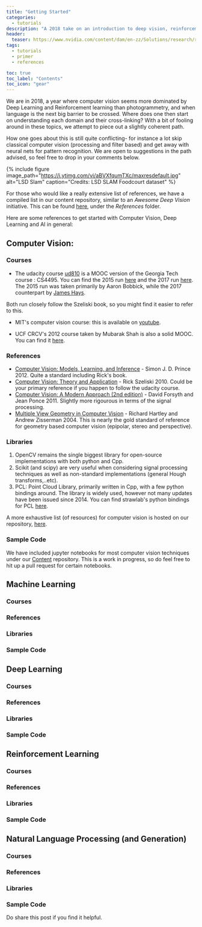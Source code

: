 ```yaml
---
title: "Getting Started"
categories:
  - tutorials
description: "A 2018 take on an introduction to deep vision, reinforcement learning and NLP; an age when cross domain boundaries are fast dissolving."
header:
  teaser: https://www.nvidia.com/content/dam/en-zz/Solutions/research/research-home-areas-computer-vision-407-ud@2X.jpg
tags:
  - tutorials
  - primer
  - references

toc: true
toc_label: "Contents"
toc_icon: "gear"
---
```


We are in 2018, a year where computer vision seems more dominated by Deep Learning and Reinforcement learning than photogrammetry, and when  language is the next big barrier to be crossed. Where does one then start on understanding each domain and their cross-linking? With a bit of fooling around in these topics, we attempt to piece out a slightly coherent path.

How one goes about this is still quite conflicting- for instance a lot skip classical computer vision (processing and filter based) and get away with neural nets for pattern recognition. We are open to suggestions in the path advised, so feel free to drop in your comments below.

{% include figure image_path="https://i.ytimg.com/vi/aBVXfqumTXc/maxresdefault.jpg" alt="LSD Slam" caption="Credits: LSD SLAM Foodcourt dataset" %}

For those who would like a really extensive list of references, we have a compiled list in our content repository, similar to an _Awesome Deep Vision_ initiative. This can be found [here](https://github.com/iitmcvg/Content), under the _References_ folder.

Here are some references to get started with Computer Vision, Deep Learning and AI in general:

## Computer Vision:

### Courses
* The udacity course [ud810]() is a MOOC version of the Georgia Tech course : CS4495. You can find the 2015 run [here](https://www.cc.gatech.edu/~afb/classes/CS4495-Spring2015-OMS/) and the 2017 run [here](https://www.cc.gatech.edu/~hays/compvision/). The 2015 run was taken primarily by Aaron Bobbick, while the 2017 counterpart by [James Hays](https://www.cc.gatech.edu/~hays/).

Both run closely follow the Szeliski book, so you might find it easier to refer to this.

* MIT's computer vision course: this is available on [youtube](https://www.youtube.com/watch?v=CLOAswsxudo).

* UCF CRCV's 2012 course taken by Mubarak Shah is also a solid MOOC. You can find it [here](https://youtu.be/715uLCHt4jE).

### References

* [Computer Vision:  Models, Learning, and Inference](http://www.computervisionmodels.com/) - Simon J. D. Prince 2012. Quite a standard including Rick's book.
* [Computer Vision: Theory and Application](http://szeliski.org/Book/) - Rick Szeliski 2010. Could be your primary reference if you happen to follow the udacity course.
* [Computer Vision: A Modern Approach (2nd edition)](http://www.amazon.com/Computer-Vision-Modern-Approach-2nd/dp/013608592X/ref=dp_ob_title_bk) - David Forsyth and Jean Ponce 2011. Slightly more rigourous in terms of the signal processing.
* [Multiple View Geometry in Computer Vision](http://www.robots.ox.ac.uk/~vgg/hzbook/) - Richard Hartley and Andrew Zisserman 2004. This is nearly the gold standard of reference for geometry based computer vision (epipolar, stereo and perspective).

### Libraries

1. OpenCV remains the single biggest library for open-source implementations with both python and Cpp.
2. Scikit (and scipy) are very useful when considering signal processing techniques as well as non-standard implementations (general Hough transforms,..etc).
3. PCL: Point Cloud Library, primarily written in Cpp, with a few python bindings around. The library is widely used, however not many updates have been issued since 2014. You can find strawlab's python bindings for PCL [here](https://github.com/strawlab/python-pcl).


A more exhaustive list (of resources) for computer vision is hosted on our repository, [here](https://github.com/iitmcvg/Content/blob/master/References/awesome_CV.md).

### Sample Code

We have included jupyter notebooks for most computer vision techniques under our [Content](https://github.com/iitmcvg/Content) repository. This is a work in progress, so do feel free to hit up a pull request for certain notebooks.

## Machine Learning

### Courses
### References
### Libraries
### Sample Code

## Deep Learning

### Courses
### References
### Libraries
### Sample Code

## Reinforcement Learning

### Courses
### References
### Libraries
### Sample Code

## Natural Language Processing (and Generation)
### Courses
### References
### Libraries
### Sample Code

Do share this post if you find it helpful.
